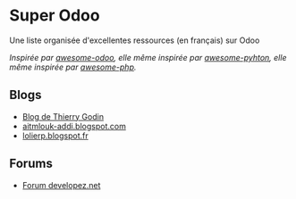 
Super Odoo
==========

Une liste organisée d'excellentes ressources (en français) sur Odoo

*Inspirée par [awesome-odoo](https://github.com/dreispt/awesome-odoo/), elle même inspirée par [awesome-pyhton](https://github.com/vinta/awesome-python), elle même inspirée par  [awesome-php](https://github.com/ziadoz/awesome-php).*

Blogs
-----

- [Blog de Thierry Godin](thierry-godin.developpez.com)
- [aitmlouk-addi.blogspot.com](aitmlouk-addi.blogspot.com)
- [lolierp.blogspot.fr](lolierp.blogspot.fr)

Forums
------
- [Forum developez.net](developpez.net/forums)
